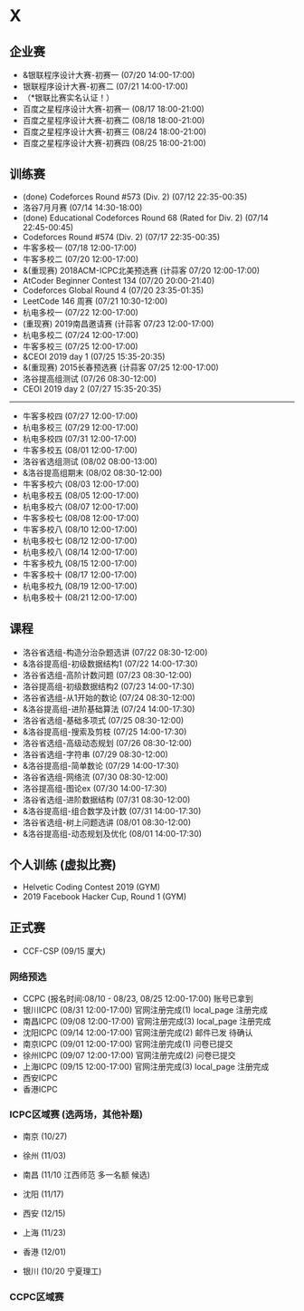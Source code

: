 # X

## 企业赛

* &银联程序设计大赛-初赛一 (07/20 14:00-17:00)
* 银联程序设计大赛-初赛二 (07/21 14:00-17:00)
* （\*银联比赛实名认证！）
* 百度之星程序设计大赛-初赛一 (08/17 18:00-21:00)
* 百度之星程序设计大赛-初赛二 (08/18 18:00-21:00)
* 百度之星程序设计大赛-初赛三 (08/24 18:00-21:00)
* 百度之星程序设计大赛-初赛四 (08/25 18:00-21:00)

## 训练赛

* (done) Codeforces Round #573 (Div. 2) (07/12 22:35-00:35)
* 洛谷7月月赛 (07/14 14:30-18:00)
* (done) Educational Codeforces Round 68 (Rated for Div. 2) (07/14 22:45-00:45)
* Codeforces Round #574 (Div. 2) (07/17 22:35-00:35)
* 牛客多校一 (07/18 12:00-17:00)
* 牛客多校二 (07/20 12:00-17:00)
* &(重现赛) 2018ACM-ICPC北美预选赛 (计蒜客 07/20 12:00-17:00)
* AtCoder Beginner Contest 134 (07/20 20:00-21:40)
* Codeforces Global Round 4 (07/20 23:35-01:35)
* LeetCode 146 周赛 (07/21 10:30-12:00)
* 杭电多校一 (07/22 12:00-17:00)
* (重现赛) 2019南昌邀请赛 (计蒜客 07/23 12:00-17:00)
* 杭电多校二 (07/24 12:00-17:00)
* 牛客多校三 (07/25 12:00-17:00)
* &CEOI 2019 day 1 (07/25 15:35-20:35)
* &(重现赛) 2015长春预选赛 (计蒜客 07/25 12:00-17:00)
* 洛谷提高组测试 (07/26 08:30-12:00)
* CEOI 2019 day 2 (07/27 15:35-20:35)

---

* 牛客多校四 (07/27 12:00-17:00)
* 杭电多校三 (07/29 12:00-17:00)
* 杭电多校四 (07/31 12:00-17:00)
* 牛客多校五 (08/01 12:00-17:00)
* 洛谷省选组测试 (08/02 08:00-13:00)
* &洛谷提高组期末 (08/02 08:30-12:00)
* 牛客多校六 (08/03 12:00-17:00)
* 杭电多校五 (08/05 12:00-17:00)
* 杭电多校六 (08/07 12:00-17:00)
* 牛客多校七 (08/08 12:00-17:00)
* 牛客多校八 (08/10 12:00-17:00)
* 杭电多校七 (08/12 12:00-17:00)
* 杭电多校八 (08/14 12:00-17:00)
* 牛客多校九 (08/15 12:00-17:00)
* 牛客多校十 (08/17 12:00-17:00)
* 杭电多校九 (08/19 12:00-17:00)
* 杭电多校十 (08/21 12:00-17:00)

## 课程

* 洛谷省选组-构造分治杂题选讲 (07/22 08:30-12:00)
* &洛谷提高组-初级数据结构1 (07/22 14:00-17:30)
* 洛谷省选组-高阶计数问题 (07/23 08:30-12:00)
* 洛谷提高组-初级数据结构2 (07/23 14:00-17:30)
* 洛谷省选组-从1开始的数论 (07/24 08:30-12:00)
* &洛谷提高组-进阶基础算法 (07/24 14:00-17:30)
* 洛谷省选组-基础多项式 (07/25 08:30-12:00)
* &洛谷提高组-搜索及剪枝 (07/25 14:00-17:30)
* 洛谷省选组-高级动态规划 (07/26 08:30-12:00)
* 洛谷省选组-字符串 (07/29 08:30-12:00)
* &洛谷提高组-简单数论 (07/29 14:00-17:30)
* 洛谷省选组-网络流 (07/30 08:30-12:00)
* 洛谷提高组-图论ex (07/30 14:00-17:30)
* 洛谷省选组-进阶数据结构 (07/31 08:30-12:00)
* &洛谷提高组-组合数学及计数 (07/31 14:00-17:30)
* 洛谷省选组-树上问题选讲 (08/01 08:30-12:00)
* &洛谷提高组-动态规划及优化 (08/01 14:00-17:30)

## 个人训练 (虚拟比赛)

* Helvetic Coding Contest 2019 (GYM)
* 2019 Facebook Hacker Cup, Round 1 (GYM)

## 正式赛

* CCF-CSP (09/15 厦大)

### 网络预选

* CCPC (报名时间:08/10 - 08/23, 08/25 12:00-17:00) 账号已拿到
* 银川ICPC (08/31 12:00-17:00) 官网注册完成(1) local_page 注册完成
* 南昌ICPC (09/08 12:00-17:00) 官网注册完成(3) local_page 注册完成
* 沈阳ICPC (09/14 12:00-17:00) 官网注册完成(2) 邮件已发 待确认
* 南京ICPC (09/01 12:00-17:00) 官网注册完成(1) 问卷已提交
* 徐州ICPC (09/07 12:00-17:00) 官网注册完成(2) 问卷已提交
* 上海ICPC (09/15 12:00-17:00) 官网注册完成(3) local_page 注册完成
* 西安ICPC
* 香港ICPC

### ICPC区域赛 (选两场，其他补题)

* 南京 (10/27)
* 徐州 (11/03)
* 南昌 (11/10 江西师范 多一名额 候选)
* 沈阳 (11/17)
* 西安 (12/15)
* 上海 (11/23)

* 香港 (12/01)
* 银川 (10/20 宁夏理工)

### CCPC区域赛
